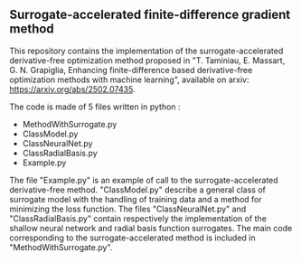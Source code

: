 ## Surrogate-accelerated finite-difference gradient method ##

This repository contains the implementation of the surrogate-accelerated derivative-free optimization method proposed in "T. Taminiau, E. Massart, G. N. Grapiglia, Enhancing finite-difference based derivative-free optimization methods with machine learning", available on arxiv:  https://arxiv.org/abs/2502.07435.

The code is made of 5 files written in python :
- MethodWithSurrogate.py 
- ClassModel.py
- ClassNeuralNet.py
- ClassRadialBasis.py
- Example.py

The file "Example.py" is an example of call to the surrogate-accelerated derivative-free method. "ClassModel.py" describe a general class of surrogate model with the handling of training data and a method for minimizing the loss function. The files "ClassNeuralNet.py" and "ClassRadialBasis.py" contain respectively the implementation of the shallow neural network and radial basis function surrogates. The main code corresponding to the surrogate-accelerated method is included in "MethodWithSurrogate.py".
